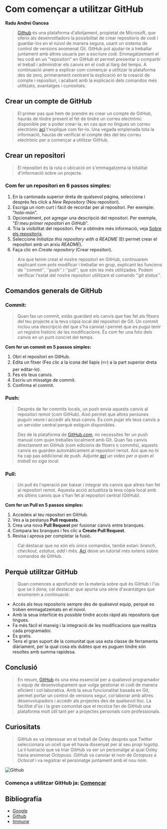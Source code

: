 
# **Com començar a utilitzar GitHub**
**Radu Andrei Oancea** 

>[Github](https://github.com/) és una plataforma d'allotjament, propietat de Microsoft, que oferix als desenrotlladors la possibilitat de crear repositoris de codi i guardar-los en el núvol de manera segura, usant un sistema de control de versions anomenat Git. GitHub pot ajudar-te a treballar juntament amb altres usuaris per a escriure codi. Emmagatzemant el teu codi en un "repositori" en GitHub et permet presentar o compartir el treball i administrar els canvis en el codi al llarg del temps. A continuació anem a explicar com començar a utilitzar la plataforma des de zero, primerament centrant la explicació en la creació de compte i repositori, i acabant amb la explicació dels comandos més utilitzats, avantatges i curiositats. 

## **Crear un compte de GitHub**

>El primer pas que hem de prendre és crear un compte de GitHub, hauràs de tindre present el fet de tindre un correu electrònic disponible per a poder crear-la. en cas que no tingues un correu electrònic [ací](https://support.google.com/mail/answer/56256?hl=es) t'explique com fer-lo. Una vegada emplenada tota la informació, hauràs de verificar el compte des del teu correu electrònic per a començar a utilitzar GitHub. 

## **Crear un repositori**
>El repositori és la ruta o ubicació on s'emmagatzema la totalitat d'informació sobre un projecte. 

### **Com fer un repositori en 6 passos simples:** 

1. En la cantonada superior dreta de qualsevol página, selecciona i després fes click a _New Repository_ (Nou repositori).
2. Escriga un nom curt i fàcil de recordar per al repositori. Per exemple: "_hola-món_".
3. Opcionalment, pot agregar una descripció del repositori. Per exemple, "_El meu primer repositori en GitHub_".
4. Tria la visibilitat del repositori. Per a obtindre més informació, veja [Sobre els repositoris](https://docs.github.com/es/repositories/creating-and-managing-repositories/about-repositories#about-repository-visibility).
5. Seleccione _Initialize this repository with a README_ (Et permet crear el repositori amb un arxiu _README_).
6. Faça clic en _Create repository_ (Crear repositori).

>Ara que tenim creat el nostre repositori en GitHub, continuarem explicant com pots modificar i treballar en grup, explicant les funcions de ''commit'', ''push'' i ''pull'', que són les més utilitzades. Podem verificar l'estat del nostre repositori utilitzant el comando ''_git status_''.

## **Comandos generals de GitHub**

### **Commit:** 
>Quan fas un commit, estàs guardant els canvis que has fet als fitxers del teu projecte a la teva còpia local del repositori de Git. Un commit inclou una descripció del que s'ha canviat i permet que es pugui tenir un registre històric de les modificacions. És com fer una foto dels canvis en un punt concret del temps.

**Com fer un commit en 5 passos simples:**

1. Obri el repositori en GitHub.
2. Edita un fitxer (Fes clic a la icona del llapis (✏️) a la part superior dreta per editar-lo).
3. Fes els teus canvis.
4. Escriu un missatge de commit.
5. Confirma el commit.
   
### **Push:**

>Després de fer commits locals, un push envia aquests canvis al repositori remot (com GitHub). Això permet que altres persones puguin veure i accedir als teus canvis. És com pujar els teus canvis a un servidor central perquè estiguin disponibles.
>
>Des de la plataforma de [GitHub.com](https://github.com/), no necessites fer un push manual com quan treballes localment amb Git. Quan fas canvis directament en GitHub (com edicions de fitxers o commits), aquests canvis es guarden automàticament al repositori remot. Així que no hi ha cap pas addicional de push. _Adjunte [açi](https://www.youtube.com/watch?v=vpRkAoCqX3o) un video per a quan el treball no siga local_.

### **Pull:** 

> Un pull és l'operació per baixar i integrar els canvis que altres han fet al repositori remot. Aquesta acció actualitza la teva còpia local amb els últims canvis que s'han fet al repositori central (GitHub).

**Com fer un Pull en 5 passos simples:**

1. Accedeix al teu repositori en GitHub.
2. Ves a la pestanya **Pull requests**.
3. Crea una nova **Pull Request** per fusionar canvis entre branques.
4. Compara les branques i fes clic a **Create Pull Request**.
5. Revisa i aprova per completar la fusió.

> Cal destacar que no són els únics comandos, també estan: _branch_, _checkout_, _estatus_, _add_ i més. [Ací](https://www.youtube.com/watch?v=kEPF-MWGq1w) deixe un tutorial més extens sobre comandos de GitHub.

## **Perquè utilitzar GitHub** 

>Quan comences a aprofundir en la matería sobre què és GitHub i l'ús que se li dona, cal destacar que aporta una sèrie d'avantatges que enumerem a continuació:

* Accés als teus repositoris sempre des de qualsevol equip, perquè es troben emmagatzemats en el núvol.
* Amb la seua interfície és possible tindre accés ràpid als repositoris que tingues.
* Fa més fàcil el maneig i la integració de les modificacions que realitza cada programador.
* És gratis.
* Tens el gran suport de la comunitat que usa esta classe de ferramenta diàriament, per la qual cosa els dubtes que es puguen tindre són resoltes amb summa rapidesa.

## **Conclusió**

>En resum, [GitHub](https://github.com/) és una eina essencial per a qualsevol programador o equip de desenvolupament que vulga gestionar el codi de manera eficient i col·laborativa. Amb la seua funcionalitat basada en Git, permet portar un control de versions segur, col·laborar amb altres desenvolupadors i accedir als projectes des de qualsevol lloc. La facilitat d'ús i la gran comunitat que el recolza fan de GitHub una plataforma molt útil tant per a projectes personals com professionals.

## **Curiositats**

>GitHub es va interessar en el treball de Oxley després que Twitter seleccionara un ocell que ell havia dissenyat per al seu propi logotip. La il·lustració que va triar GitHub va ser un personatge al qual Oxley havia anomenat _Octopuss_. GitHub va canviar el nom de _Octopuss_ a _Octocat_ i va registrar el personatge juntament amb el nou nom.

![Github](https://www.returngis.net/wp-content/uploads/2021/01/GitHub.png)

### **Comença a utilitzar GitHub ja:** **[Començar](https://github.com/)**

## **Bibliografía**

* [Google](https://www.google.es/)
* [Github](https://gist.github.com/erlinis/57a55dfb0337f5cd15cd)
* [Immune](https://immune.institute/blog/que-es-github-en-desarrollo-web/)


 

  








 
